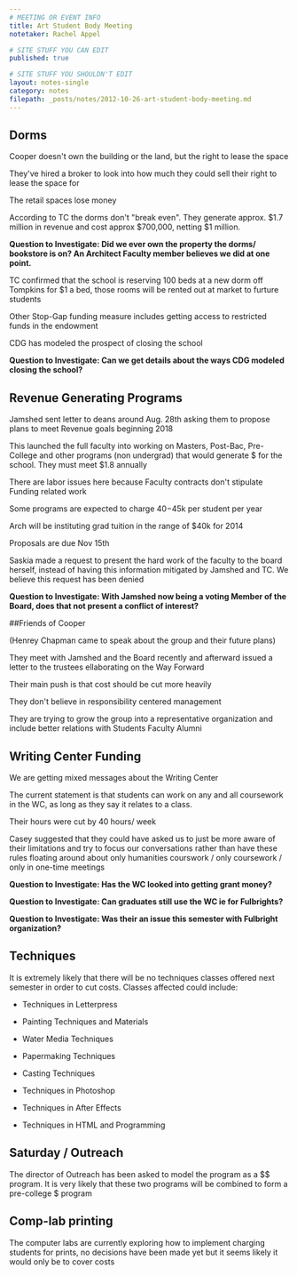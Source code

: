```yaml
---
# MEETING OR EVENT INFO
title: Art Student Body Meeting
notetaker: Rachel Appel

# SITE STUFF YOU CAN EDIT
published: true

# SITE STUFF YOU SHOULDN'T EDIT
layout: notes-single
category: notes
filepath: _posts/notes/2012-10-26-art-student-body-meeting.md
---
```


## Dorms

Cooper doesn't own the building or the land, but the right to lease the space

They've hired a broker to look into how much they could sell their right to lease the space for

The retail spaces lose money

According to TC the dorms don't "break even". They generate approx. $1.7 million in revenue and cost approx $700,000, netting $1 million. 

**Question to Investigate: Did we ever own the property the dorms/ bookstore is on? An Architect Faculty member believes we did at one point.**

TC confirmed that the school is reserving 100 beds at a new dorm off Tompkins for $1 a bed, those rooms will be rented out at market to furture students

Other Stop-Gap funding measure includes getting access to restricted funds in the endowment

CDG has modeled the prospect of closing the school

**Question to Investigate: Can we get details about the ways CDG modeled closing the school?**

## Revenue Generating Programs

Jamshed sent letter to deans around Aug. 28th asking them to propose plans to meet Revenue goals beginning 2018

This launched the full faculty into working on Masters, Post-Bac, Pre-College and other programs (non undergrad) that would generate $ for the school. They must meet $1.8 annually

There are labor issues here because Faculty contracts don't stipulate Funding related work

Some programs are expected to charge $40-$45k per student per year

Arch will be instituting grad tuition in the range of $40k for 2014

Proposals are due Nov 15th

Saskia made a request to present the hard work of the faculty to the board herself, instead of having this information mitigated by Jamshed and TC. We believe this request has been denied

**Question to Investigate: With Jamshed now being a voting Member of the Board, does that not present a conflict of interest?**

##Friends of Cooper

(Henrey Chapman came to speak about the group and their future plans)

They meet with Jamshed and the Board recently and afterward issued a letter to the trustees ellaborating on the Way Forward

Their main push is that cost should be cut more heavily

They don't believe in responsibility centered management

They are trying to grow the group into a representative organization and include better relations with Students Faculty Alumni

## Writing Center Funding

We are getting mixed messages about the Writing Center

The current statement is that students can work on any and all coursework in the WC, as long as they say it relates to a class. 

Their hours were cut by 40 hours/ week

Casey suggested that they could have asked us to just be more aware of their limitations and try to focus our conversations rather than have these rules floating around about only humanities courswork / only coursework / only in one-time meetings 

**Question to Investigate: Has the WC looked into getting grant money?**

**Question to Investigate: Can graduates still use the WC ie for Fulbrights?**

**Question to Investigate: Was their an issue this semester with Fulbright organization?**

## Techniques

It is extremely likely that there will be no techniques classes offered next semester in order to cut costs. Classes affected could include:

* Techniques in Letterpress

* Painting Techniques and Materials

* Water Media Techniques

* Papermaking Techniques

* Casting Techniques

* Techniques in Photoshop

* Techniques in After Effects

* Techniques in HTML and Programming

## Saturday / Outreach

The director of Outreach has been asked to model the program as a $$ program. It is very likely that these two programs will be combined to form a pre-college $ program

## Comp-lab printing

The computer labs are currently exploring how to implement charging students for prints, no decisions have been made yet but it seems likely it would only be to cover costs